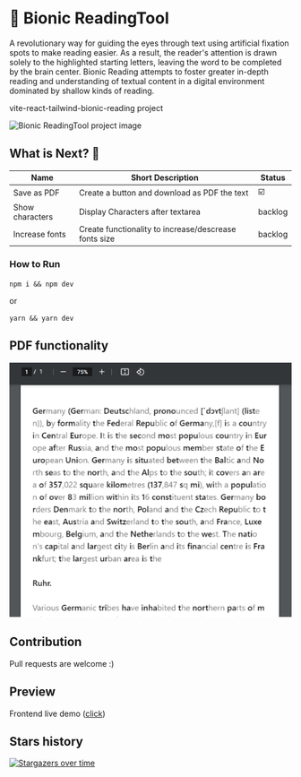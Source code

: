 
# :notebook: Bionic ReadingTool 
A revolutionary way for guiding the eyes through text using artificial fixation spots to make reading easier. As a result, the reader's attention is drawn solely to the highlighted starting letters, leaving the word to be completed by the brain center. Bionic Reading attempts to foster greater in-depth reading and understanding of textual content in a digital environment dominated by shallow kinds of reading.

vite-react-tailwind-bionic-reading project 

![Bionic ReadingTool project image](./src/assets/bionic_reader_v2.PNG)
## What is Next? 🌟

| Name                                                                              | Short Description                                          | Status       |
| --------------------------------------------------------------------------------- | ---------------------------------------------------------- | ---------- |
| Save as PDF                                   | Create a button and download as PDF the text | ☑️
| Show characters                                   | Display Characters after textarea | backlog
| Increase fonts                                   | Create functionality to increase/descrease fonts size | backlog


### How to Run

```
npm i && npm dev
```
or 
```
yarn && yarn dev
```

## PDF functionality
![Save text as PDF file](./src/assets/download_functionality.PNG)


## Contribution

Pull requests are welcome :)

## Preview
Frontend live demo ([click](https://crisanlucid.github.io/vite-react-tailwind-bionic-reading/))


## Stars history

[![Stargazers over time](https://starchart.cc/crisanlucid/vite-react-tailwind-bionic-reading.svg)](https://starchart.cc/crisanlucid/vite-react-tailwind-bionic-reading)

